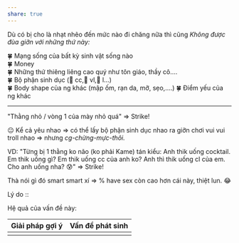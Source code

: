```yaml
---
share: true
---
```

Dù có bị cho là nhạt nhẽo đến mức nào đi chăng nữa thì cũng *Không được đùa giỡn với những thứ này:*  
  
🍀 Mạng sống của bất kỳ sinh vật sống nào  
🍀 Money  
🍀 Những thứ thiêng liêng cao quý như tôn giáo, thầy cô....  
🍀 Bộ phận sinh dục (🚫 cc,🚫 vl,🚫 l...)  
🍀 Body shape của ng khác (mập ốm, rạn da, mỡ, sẹo,....)
🍀 Điểm yếu của ng khác

----------------------
"Thằng nhỏ / vòng 1 của mày nhỏ quá" => Strike!
  
😐 Kể cả yêu nhao => có thể lấy bộ phận sinh dục nhao ra giỡn chơi vui vui troll nhao => nhưng *cg-chừng-mực-thôi.*  
  
VD: "Từng bị 1 thằng ko não (ko phải Kame) tán kiểu: Anh thik uống cocktail. Em thik uống gì? Em thik uống cc của anh ko? Anh thì thik uống cl của em. Cho anh uống nha? 😰" => Strike!  

Thà nói gì đó smart smart xí => % have sex còn cao hơn cái này, thiệt lun. 😂

Lý do :: 

Hệ quả của vấn đề này:


| Giải pháp gợi ý | Vấn đề phát sinh |
| --------------- | ---------------- |
|                 |                  |